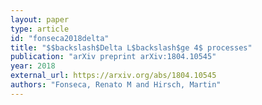 ```yaml
---
layout: paper
type: article
id: "fonseca2018delta"
title: "$$backslash$Delta L$backslash$ge 4$ processes"
publication: "arXiv preprint arXiv:1804.10545"
year: 2018
external_url: https://arxiv.org/abs/1804.10545
authors: "Fonseca, Renato M and Hirsch, Martin"
---
```

